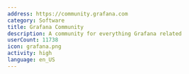 ```yaml
---
address: https://community.grafana.com
category: Software
title: Grafana Community
description: A community for everything Grafana related
userCount: 11738
icon: grafana.png
activity: high
language: en_US
---
```

